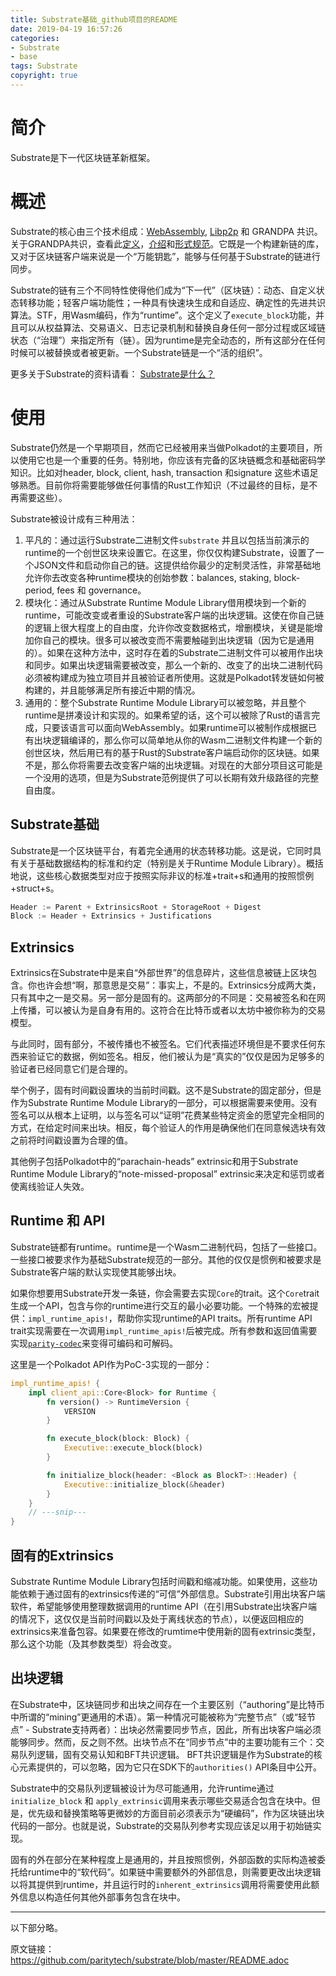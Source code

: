 ```yaml
---
title: Substrate基础_github项目的README
date: 2019-04-19 16:57:26
categories: 
- Substrate
- base
tags: Substrate
copyright: true
---
```


# 简介

Substrate是下一代区块链革新框架。

# 概述

Substrate的核心由三个技术组成：[WebAssembly](https://webassembly.org/), [Libp2p](https://libp2p.io/) 和 GRANDPA 共识。关于GRANDPA共识，查看此[定义](https://hackmd.io/Jd0byWX0RiqFiXUVC78Bdw?view#GRANDPA)，[介绍](https://medium.com/polkadot-network/grandpa-block-finality-in-polkadot-an-introduction-part-1-d08a24a021b5)和[形式规范](https://github.com/w3f/consensus/blob/master/pdf/grandpa.pdf)。它既是一个构建新链的库，又对于区块链客户端来说是一个“万能钥匙”，能够与任何基于Substrate的链进行同步。

Substrate的链有三个不同特性使得他们成为“下一代”（区块链）：动态、自定义状态转移功能；轻客户端功能性；一种具有快速块生成和自适应、确定性的先进共识算法。STF，用Wasm编码，作为“runtime”。这个定义了`execute_block`功能，并且可以从权益算法、交易语义、日志记录机制和替换自身任何一部分过程或区域链状态（“治理”）来指定所有（链）。因为runtime是完全动态的，所有这部分在任何时候可以被替换或者被更新。一个Substrate链是一个“活的组织”。

更多关于Substrate的资料请看：  [Substrate是什么？](https://jnhua.github.io/2019/04/20/what-is-Substrate/)

# 使用

Substrate仍然是一个早期项目，然而它已经被用来当做Polkadot的主要项目，所以使用它也是一个重要的任务。特别地，你应该有完备的区块链概念和基础密码学知识。比如对header, block, client, hash, transaction 和signature 这些术语足够熟悉。目前你将需要能够做任何事情的Rust工作知识（不过最终的目标，是不再需要这些）。

Substrate被设计成有三种用法：

1. 平凡的：通过运行Substrate二进制文件` substrate ` 并且以包括当前演示的runtime的一个创世区块来设置它。在这里，你仅仅构建Substrate，设置了一个JSON文件和启动你自己的链。这提供给你最少的定制灵活性，非常基础地允许你去改变各种runtime模块的创始参数：balances, staking, block-period, fees 和 governance。
2.  模块化：通过从Substrate Runtime Module Library借用模块到一个新的runtime，可能改变或者重设的Substrate客户端的出块逻辑。这使在你自己链的逻辑上很大程度上的自由度，允许你改变数据格式，增删模块，关键是能增加你自己的模块。很多可以被改变而不需要触碰到出块逻辑（因为它是通用的）。如果在这种方法中，这时存在着的Substrate二进制文件可以被用作出块和同步。如果出块逻辑需要被改变，那么一个新的、改变了的出块二进制代码必须被构建成为独立项目并且被验证者所使用。这就是Polkadot转发链如何被构建的，并且能够满足所有接近中期的情况。
3.  通用的：整个Substrate Runtime Module Library可以被忽略，并且整个runtime是拼凑设计和实现的。如果希望的话，这个可以被除了Rust的语言完成，只要该语言可以面向WebAssembly。如果runtime可以被制作成根据已有出块逻辑编译的，那么你可以简单地从你的Wasm二进制文件构建一个新的创世区块，然后用已有的基于Rust的Substrate客户端启动你的区块链。如果不是，那么你将需要去改变客户端的出块逻辑。对现在的大部分项目这可能是一个没用的选项，但是为Substrate范例提供了可以长期有效升级路径的完整自由度。

## Substrate基础

Substrate是一个区块链平台，有着完全通用的状态转移功能。这是说，它同时具有关于基础数据结构的标准和约定（特别是关于Runtime Module Library）。概括地说，这些核心数据类型对应于按照实际非议的标准+trait+s和通用的按照惯例+struct+s。

```c
Header := Parent + ExtrinsicsRoot + StorageRoot + Digest
Block := Header + Extrinsics + Justifications
```

## Extrinsics

Extrinsics在Substrate中是来自“外部世界”的信息碎片，这些信息被链上区块包含。你也许会想“啊，那意思是交易”：事实上，不是的。Extrinsics分成两大类，只有其中之一是交易。另一部分是固有的。这两部分的不同是：交易被签名和在网上传播，可以被认为是自身有用的。这符合在比特币或者以太坊中被你称为的交易模型。

与此同时，固有部分，不被传播也不被签名。它们代表描述环境但是不要求任何东西来验证它的数据，例如签名。相反，他们被认为是“真实的”仅仅是因为足够多的验证者已经同意它们是合理的。

举个例子，固有时间戳设置块的当前时间戳。这不是Substrate的固定部分，但是作为Substrate Runtime Module Library的一部分，可以根据需要来使用。没有签名可以从根本上证明，以与签名可以“证明”花费某些特定资金的愿望完全相同的方式，在给定时间来出块。相反，每个验证人的作用是确保他们在同意候选块有效之前将时间戳设置为合理的值。

其他例子包括Polkadot中的“parachain-heads” extrinsic和用于Substrate Runtime Module Library的“note-missed-proposal” extrinsic来决定和惩罚或者使离线验证人失效。

## Runtime 和 API

Substrate链都有runtime。runtime是一个Wasm二进制代码，包括了一些接口。一些接口被要求作为基础Substrate规范的一部分。其他的仅仅是惯例和被要求是Substrate客户端的默认实现使其能够出块。

如果你想要用Substrate开发一条链，你会需要去实现`Core`的trait。这个`Core`trait生成一个API，包含与你的runtime进行交互的最小必要功能。一个特殊的宏被提供：`impl_runtime_apis!`，帮助你实现runtime的API traits。所有runtime API trait实现需要在一次调用`impl_runtime_apis!`后被完成。所有参数和返回值需要实现[`parity-codec`](https://crates.io/crates/parity-codec)来变得可编码和可解码。

这里是一个Polkadot API作为PoC-3实现的一部分：

```rust
impl_runtime_apis! {
	impl client_api::Core<Block> for Runtime {
		fn version() -> RuntimeVersion {
			VERSION
		}

		fn execute_block(block: Block) {
			Executive::execute_block(block)
		}

		fn initialize_block(header: <Block as BlockT>::Header) {
			Executive::initialize_block(&header)
		}
	}
	// ---snip---
}
```

## 固有的Extrinsics

Substrate Runtime Module Library包括时间戳和缩减功能。如果使用，这些功能依赖于通过固有的extrinsics传递的“可信”外部信息。Substrate引用出块客户端软件，希望能够使用整理数据调用的runtime API（在引用Substrate出块客户端的情况下，这仅仅是当前时间戳以及处于离线状态的节点），以便返回相应的extrinsics来准备包容。如果要在修改的rumtime中使用新的固有extrinsic类型，那么这个功能（及其参数类型）将会改变。

## 出块逻辑

在Substrate中，区块链同步和出块之间存在一个主要区别（“authoring”是比特币中所谓的“mining”更通用的术语）。第一种情况可能被称为“完整节点”（或“轻节点” -  Substrate支持两者）：出块必然需要同步节点，因此，所有出块客户端必须能够同步。然而，反之则不然。出块节点不在“同步节点”中的主要功能有三个：交易队列逻辑，固有交易认知和BFT共识逻辑。 BFT共识逻辑是作为Substrate的核心元素提供的，可以忽略，因为它只在SDK下的`authorities()` API条目中公开。

Substrate中的交易队列逻辑被设计为尽可能通用，允许runtime通过`initialize_block` 和 `apply_extrinsic`调用来表示哪些交易适合包含在块中。但是，优先级和替换策略等更微妙的方面目前必须表示为“硬编码”，作为区块链出块代码的一部分。也就是说，Substrate的交易队列参考实现应该足以用于初始链实现。

固有的外在部分在某种程度上是通用的，并且按照惯例，外部函数的实际构造被委托给runtime中的“软代码”。如果链中需要额外的外部信息，则需要更改出块逻辑以将其提供到runtime，并且运行时的`inherent_extrinsics`调用将需要使用此额外信息以构造任何其他外部事务包含在块中。  

---

以下部分略。

原文链接：https://github.com/paritytech/substrate/blob/master/README.adoc 





